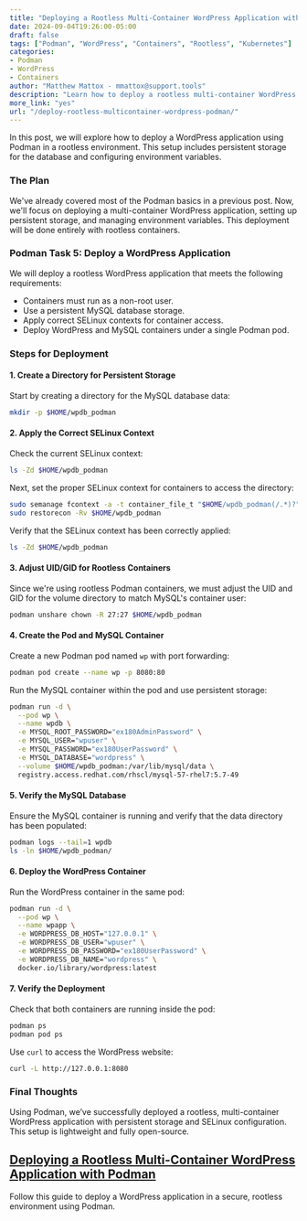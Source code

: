 ```yaml
---
title: "Deploying a Rootless Multi-Container WordPress Application with Podman"  
date: 2024-09-04T19:26:00-05:00  
draft: false  
tags: ["Podman", "WordPress", "Containers", "Rootless", "Kubernetes"]  
categories:  
- Podman  
- WordPress  
- Containers  
author: "Matthew Mattox - mmattox@support.tools"  
description: "Learn how to deploy a rootless multi-container WordPress application using Podman, including persistent storage and SELinux configuration."  
more_link: "yes"  
url: "/deploy-rootless-multicontainer-wordpress-podman/"  
---
```


In this post, we will explore how to deploy a WordPress application using Podman in a rootless environment. This setup includes persistent storage for the database and configuring environment variables.

<!--more-->

### The Plan

We've already covered most of the Podman basics in a previous post. Now, we'll focus on deploying a multi-container WordPress application, setting up persistent storage, and managing environment variables. This deployment will be done entirely with rootless containers.

### Podman Task 5: Deploy a WordPress Application

We will deploy a rootless WordPress application that meets the following requirements:

- Containers must run as a non-root user.
- Use a persistent MySQL database storage.
- Apply correct SELinux contexts for container access.
- Deploy WordPress and MySQL containers under a single Podman pod.

### Steps for Deployment

#### 1. Create a Directory for Persistent Storage

Start by creating a directory for the MySQL database data:

```bash
mkdir -p $HOME/wpdb_podman
```

#### 2. Apply the Correct SELinux Context

Check the current SELinux context:

```bash
ls -Zd $HOME/wpdb_podman
```

Next, set the proper SELinux context for containers to access the directory:

```bash
sudo semanage fcontext -a -t container_file_t "$HOME/wpdb_podman(/.*)?"
sudo restorecon -Rv $HOME/wpdb_podman
```

Verify that the SELinux context has been correctly applied:

```bash
ls -Zd $HOME/wpdb_podman
```

#### 3. Adjust UID/GID for Rootless Containers

Since we're using rootless Podman containers, we must adjust the UID and GID for the volume directory to match MySQL's container user:

```bash
podman unshare chown -R 27:27 $HOME/wpdb_podman
```

#### 4. Create the Pod and MySQL Container

Create a new Podman pod named `wp` with port forwarding:

```bash
podman pod create --name wp -p 8080:80
```

Run the MySQL container within the pod and use persistent storage:

```bash
podman run -d \
  --pod wp \
  --name wpdb \
  -e MYSQL_ROOT_PASSWORD="ex180AdminPassword" \
  -e MYSQL_USER="wpuser" \
  -e MYSQL_PASSWORD="ex180UserPassword" \
  -e MYSQL_DATABASE="wordpress" \
  --volume $HOME/wpdb_podman:/var/lib/mysql/data \
  registry.access.redhat.com/rhscl/mysql-57-rhel7:5.7-49
```

#### 5. Verify the MySQL Database

Ensure the MySQL container is running and verify that the data directory has been populated:

```bash
podman logs --tail=1 wpdb
ls -ln $HOME/wpdb_podman/
```

#### 6. Deploy the WordPress Container

Run the WordPress container in the same pod:

```bash
podman run -d \
  --pod wp \
  --name wpapp \
  -e WORDPRESS_DB_HOST="127.0.0.1" \
  -e WORDPRESS_DB_USER="wpuser" \
  -e WORDPRESS_DB_PASSWORD="ex180UserPassword" \
  -e WORDPRESS_DB_NAME="wordpress" \
  docker.io/library/wordpress:latest
```

#### 7. Verify the Deployment

Check that both containers are running inside the pod:

```bash
podman ps
podman pod ps
```

Use `curl` to access the WordPress website:

```bash
curl -L http://127.0.0.1:8080
```

### Final Thoughts

Using Podman, we’ve successfully deployed a rootless, multi-container WordPress application with persistent storage and SELinux configuration. This setup is lightweight and fully open-source.

## [Deploying a Rootless Multi-Container WordPress Application with Podman](#deploying-a-rootless-multi-container-wordpress-application-with-podman)

Follow this guide to deploy a WordPress application in a secure, rootless environment using Podman.
